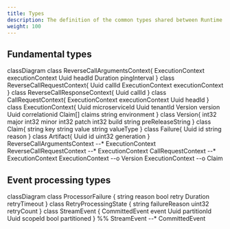 ```yaml
---
title: Types
description: The definition of the common types shared between Runtime services
weight: 100
---
```


## Fundamental types

<div class="mermaid">
classDiagram
    class ReverseCallArgumentsContext{
        ExecutionContext executionContext
        Uuid headId
        Duration pingInterval
    }
    class ReverseCallRequestContext{
        Uuid callId
        ExecutionContext executionContext
    }
    class ReverseCallResponseContext{
        Uuid callId
    }
    class CallRequestContext{
        ExecutionContext executionContext
        Uuid headId
    }
    class ExecutionContext{
        Uuid microserviceId
        Uuid tenantId
        Version version
        Uuid correlationid
        Claim[] claims
        string environment
    }
    class Version{
        int32 major
        int32 minor
        int32 patch
        int32 build
        string preReleaseString
    }
    class Claim{
        string key
        string value
        string valueType
    }
    class Failure{
        Uuid id
        string reason
    }
    class Artifact{
        Uuid id
        uint32 generation
    }
    ReverseCallArgumentsContext --* ExecutionContext
    ReverseCallRequestContext --* ExecutionContext
    CallRequestContext --* ExecutionContext
    ExecutionContext --o Version
    ExecutionContext --o Claim
</div>

## Event processing types
<div class="mermaid">
classDiagram
    class ProcessorFailure {
        string reason
        bool retry
        Duration retryTimeout
    }
    class RetryProcessingState {
        string failureReason
        uint32 retryCount
    }
    class StreamEvent {
        CommittedEvent event
        Uuid partitionId
        Uuid scopeId
        bool partitioned
    }
    %%
    StreamEvent --* CommittedEvent
</div>
